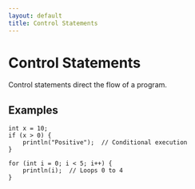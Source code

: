 ```yaml
---
layout: default
title: Control Statements
---
```


# Control Statements

Control statements direct the flow of a program.

## Examples

    int x = 10;
    if (x > 0) {
        println("Positive");  // Conditional execution
    }

    for (int i = 0; i < 5; i++) {
        println(i);  // Loops 0 to 4
    }